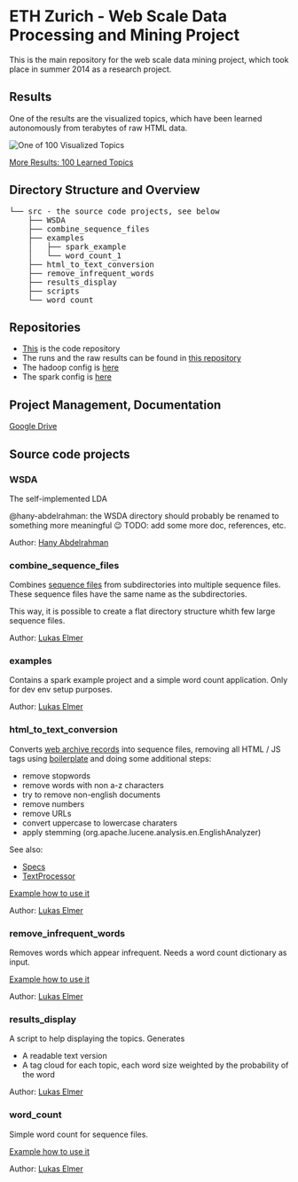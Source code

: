 # ETH Zurich - Web Scale Data Processing and Mining Project

This is the main repository for the web scale data mining project, which took place in summer 2014 as a research project.

## Results

One of the results are the visualized topics, which have been learned autonomously from terabytes of raw HTML data.

![One of 100 Visualized Topics](https://github.com/lukaselmer/ethz-web-scale-data-mining-project/raw/master/src/results_display/example_topic.png "One of 100 Visualized Topics")

[More Results: 100 Learned Topics](https://github.com/lukaselmer/ethz-web-scale-data-mining-project/raw/master/src/results_display/example_output2_100_topics_visualized.pdf)

## Directory Structure and Overview

<pre>
└── src - the source code projects, see below
    ├── WSDA
    ├── combine_sequence_files
    ├── examples
    │   ├── spark_example
    │   └── word_count_1
    ├── html_to_text_conversion
    ├── remove_infrequent_words
    ├── results_display
    ├── scripts
    └── word_count
</pre>

## Repositories

* [This](https://github.com/lukaselmer/ethz-web-scale-data-mining-project) is the code repository
* The runs and the raw results can be found in [this repository](https://github.com/lukaselmer/ethz-web-scale-data-mining-project-runs)
* The hadoop config is [here](https://github.com/lukaselmer/ethz-web-scale-data-mining-project-hadoop-config)
* The spark config is [here](https://github.com/lukaselmer/ethz-web-scale-data-mining-project-spark-config)

## Project Management, Documentation

[Google Drive](https://drive.google.com/folderview?id=0B-bz__aI1gBrb2QwTEFyaFA3SUk&usp=sharing)

## Source code projects

### WSDA

The self-implemented LDA

@hany-abdelrahman: the WSDA directory should probably be renamed to something more meaningful :wink: TODO: add some more doc, references, etc.

Author: [Hany Abdelrahman](https://github.com/hany-abdelrahman)

### combine_sequence_files

Combines [sequence files](http://wiki.apache.org/hadoop/SequenceFile) from subdirectories
into multiple sequence files. These sequence files have the same name as the subdirectories.

This way, it is possible to create a flat directory structure whith few large sequence files.

Author: [Lukas Elmer](https://github.com/lukaselmer)

### examples

Contains a spark example project and a simple word count application. Only for dev env setup purposes.

Author: [Lukas Elmer](https://github.com/lukaselmer)

### html_to_text_conversion

Converts [web archive records](https://en.wikipedia.org/wiki/Web_ARChive) into sequence files, removing all HTML / JS tags using [boilerplate](https://code.google.com/p/boilerpipe/) and doing some additional steps:

* remove stopwords
* remove words with non a-z characters
* try to remove non-english documents
* remove numbers
* remove URLs
* convert uppercase to lowercase charaters
* apply stemming (org.apache.lucene.analysis.en.EnglishAnalyzer)

See also:
* [Specs](https://github.com/lukaselmer/ethz-web-scale-data-mining-project/blob/master/src/html_to_text_conversion/src/test/scala/TextProcessorSpec.scala)
* [TextProcessor](https://github.com/lukaselmer/ethz-web-scale-data-mining-project/blob/master/src/html_to_text_conversion/src/main/scala/TextProcessor.scala)

[Example how to use it](https://github.com/lukaselmer/ethz-web-scale-data-mining-project-runs/blob/master/convert_all9/convert_html.sh)

Author: [Lukas Elmer](https://github.com/lukaselmer)

### remove_infrequent_words

Removes words which appear infrequent. Needs a word count dictionary as input.

[Example how to use it](https://github.com/lukaselmer/ethz-web-scale-data-mining-project-runs/blob/master/remove_infrequent_words11/run.sh)

Author: [Lukas Elmer](https://github.com/lukaselmer)

### results_display

A script to help displaying the topics. Generates

* A readable text version
* A tag cloud for each topic, each word size weighted by the probability of the word

Author: [Lukas Elmer](https://github.com/lukaselmer)

### word_count

Simple word count for sequence files.

[Example how to use it](https://github.com/lukaselmer/ethz-web-scale-data-mining-project-runs/blob/master/word_count4/run.sh)

Author: [Lukas Elmer](https://github.com/lukaselmer)




